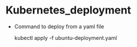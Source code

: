 # Kubernetes_deployment

* Command to deploy from a yaml file

    kubectl apply -f ubuntu-deployment.yaml

  
